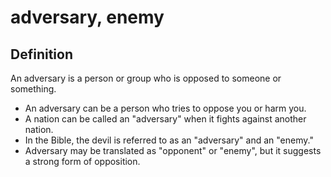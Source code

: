 # adversary, enemy

## Definition

An adversary is a person or group who is opposed to someone or something.

* An adversary can be a person who tries to oppose you or harm you. 
* A nation can be called an "adversary" when it fights against another nation.
* In the Bible, the devil is referred to as an "adversary" and an "enemy."
* Adversary may be translated as "opponent" or "enemy", but it suggests a strong form of opposition.
